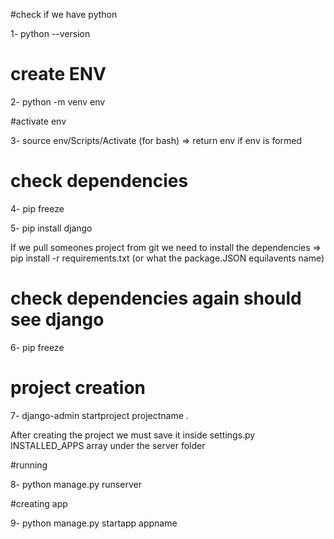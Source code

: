#check if we have python

1- python --version

# create ENV

2- python -m venv env

#activate env

3- source env/Scripts/Activate (for bash) => return env if env is formed

# check dependencies

4- pip freeze

5- pip install django

If we pull someones project from git we need to install the dependencies => pip install -r requirements.txt (or what the package.JSON equilavents name)

# check dependencies again should see django

6- pip freeze

# project creation

7- django-admin startproject projectname .

After creating the project we must save it inside settings.py INSTALLED_APPS array under the server folder

#running

8- python manage.py runserver

#creating app

9- python manage.py startapp appname
